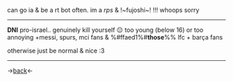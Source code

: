 can go ia & be a rt bot often.
im a *rps* & !~fujoshi~! !!! whoops sorry

***
**DNI** pro-israel.. genuinely kill yourself 😐
 too young (below 16) or too annoying 
+messi, spurs, mci fans & %#ffaed1%#**those**%% lfc + barça fans 

otherwise just be normal & nice :3
***
->[back](https://rentry.co/xinran)<-